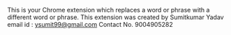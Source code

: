 This is your Chrome extension which replaces a word or phrase with a different word or phrase. 
This extension was created by Sumitkumar Yadav email id : ysumit99@gmail.com Contact No. 9004905282
